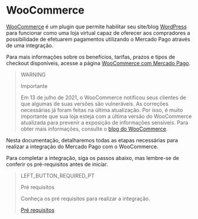 # WooCommerce

[WooCommerce](https://woocommerce.com/) é um plugin que permite habilitar seu site/blog [WordPress](https://wordpress.com/pt-br/) para funcionar como uma loja virtual capaz de oferecer aos compradores a possibilidade de efetuarem pagamentos utilizando o Mercado Pago através de uma integração.

Para mais informações sobre os benefícios, tarifas, prazos e tipos de checkout disponíveis, acesse a página [WooCommerce com Mercado Pago](https://www.mercadopago.com.br/ferramentas-para-vender/link-de-pagamento-plugins-checkout/plugins/vender-woocommerce?utm_experiment=optimize&matt_tool=10047855&matt_word=MLB_MP_G_AO_OP_COW_SEARCH_SELL_TXS_Checkout-WooCommerce-Branded&gclid=Cj0KCQjw6s2IBhCnARIsAP8RfAjJHJVBE0is6oJv5K3_v9qiv44mYs52j7TlFtAMe2AVWKoJ-DAga_4aAuH7EALw_wcB). 

> WARNING
>
> Importante
>
> Em 13 de julho de 2021, o WooCommerce notificou seus clientes de que algumas de suas versões são vulneráveis. As correções necessárias já foram feitas na última atualização. Por isso, é muito importante que sua loja esteja com a última versão do WooCommerce atualizada para prevenir a exposição de informações sensíveis. Para obter mais informações, consulte o [blog do WooCommerce](https://woocommerce.com/pt-br/posts/critical-vulnerability-detected-july-2021).

Nesta documentação, detalharemos todas as etapas necessárias para realizar a integração do Mercado Pago com o WooCommerce. 

Para completar a integração, siga os passos abaixo, mas lembre-se de conferir os pré-requisitos antes de iniciar.

> LEFT_BUTTON_REQUIRED_PT
>
> Pré requisitos
>
> Conheça os pré requisitos para realizar a integração.
>
> [Pré requisitos](https://www.mercadopago[FAKER][URL][DOMAIN]/developers/pt/guides/plugins/woocommerce/previous-requirements)